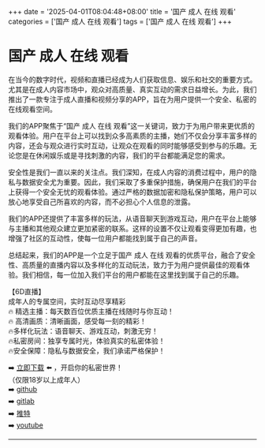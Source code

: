 +++
date = '2025-04-01T08:04:48+08:00'
title = '国产 成人 在线 观看'
categories = ['国产 成人 在线 观看']
tags = ['国产 成人 在线 观看']
+++

# 国产 成人 在线 观看

在当今的数字时代，视频和直播已经成为人们获取信息、娱乐和社交的重要方式。尤其是在成人内容市场中，观众对高质量、真实互动的需求日益增长。为此，我们推出了一款专注于成人直播和视频分享的APP，旨在为用户提供一个安全、私密的在线观看空间。

我们的APP聚焦于“国产 成人 在线 观看”这一关键词，致力于为用户带来更优质的观看体验。用户在平台上可以找到众多高素质的主播，她们不仅会分享丰富多样的内容，还会与观众进行实时互动，让观众在观看的同时能够感受到参与的乐趣。无论您是在休闲娱乐或是寻找刺激的内容，我们的平台都能满足您的需求。

安全性是我们一直以来的关注点。我们深知，在成人内容的消费过程中，用户的隐私与数据安全尤为重要。因此，我们采取了多重保护措施，确保用户在我们的平台上获得一个安全无忧的观看体验。通过严格的数据加密和隐私保护策略，用户可以放心地享受自己所喜欢的内容，而不必担心个人信息的泄露。

我们的APP还提供了丰富多样的玩法，从语音聊天到游戏互动，用户在平台上能够与主播和其他观众建立更加紧密的联系。这样的设置不仅让观看变得更加有趣，也增强了社区的互动性，使每一位用户都能找到属于自己的声音。

总结起来，我们的APP是一个立足于国产 成人 在线 观看的优质平台，融合了安全性、高质量的直播内容以及多样化的互动玩法，致力于为用户提供最佳的观看体验。我们相信，每一位加入我们平台的用户都能在这里找到属于自己的乐趣。

【6D直播】  
成年人的专属空间，实时互动尽享精彩  
🔥 精选主播：每天数百位优质主播在线随时与你互动！  
🔥 高清画质：清晰画面，感受每一刻的精彩！  
🔥多样化玩法：语音聊天、游戏互动，刺激无穷！  
🔥私密房间：独享专属时光，体验真实的私密体验！  
🔥安全保障：隐私与数据安全，我们承诺严格保护！  

➡️ [立即下载](https://down123.s3.ap-east-1.amazonaws.com/down/down.html?channelCode=blog) ⬅️ ，开启你的私密世界！  
（仅限18岁以上成年人）  
➡️ [github](https://aldult-live.github.io/)  
➡️ [gitlab](https://seo-09598d.gitlab.io/)  
➡️ [推特](https://x.com/wegame33)  
➡️ [youtube](https://www.youtube.com/@6Dlive)  

---
